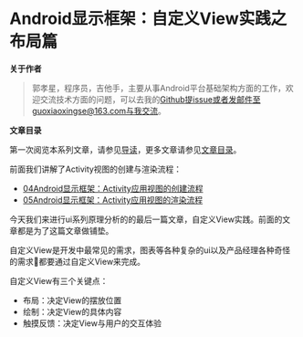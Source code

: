 # Android显示框架：自定义View实践之布局篇

**关于作者**

>郭孝星，程序员，吉他手，主要从事Android平台基础架构方面的工作，欢迎交流技术方面的问题，可以去我的[Github](https://github.com/guoxiaoxing)提issue或者发邮件至guoxiaoxingse@163.com与我交流。

**文章目录**

第一次阅览本系列文章，请参见[导读](https://github.com/guoxiaoxing/android-open-source-project-analysis/blob/master/doc/导读.md)，更多文章请参见[文章目录](https://github.com/guoxiaoxing/android-open-source-project-analysis/blob/master/README.md)。

前面我们讲解了Activity视图的创建与渲染流程：

- [04Android显示框架：Activity应用视图的创建流程](https://github.com/guoxiaoxing/android-open-source-project-analysis/blob/master/doc/Android系统应用框架篇/Android显示框架/04Android显示框架：Activity应用视图的创建流程.md)
- [05Android显示框架：Activity应用视图的渲染流程](https://github.com/guoxiaoxing/android-open-source-project-analysis/blob/master/doc/Android系统应用框架篇/Android显示框架/05Android显示框架：Activity应用视图的渲染流程.md)

今天我们来进行ui系列原理分析的的最后一篇文章，自定义View实践。前面的文章都是为了这篇文章做铺垫。

自定义View是开发中最常见的需求，图表等各种复杂的ui以及产品经理各种奇怪的需求😤都要通过自定义View来完成。

自定义View有三个关键点：

- 布局：决定View的摆放位置
- 绘制：决定View的具体内容
- 触摸反馈：决定View与用户的交互体验